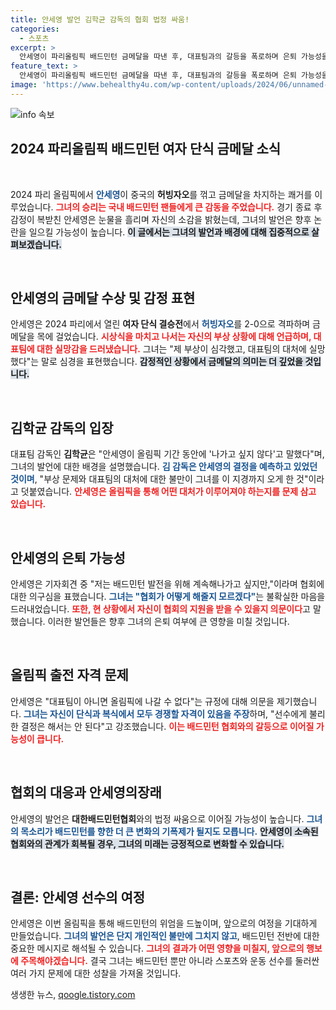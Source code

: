 ```yaml
---
title: 안세영 발언 김학균 감독의 협회 법정 싸움!
categories:
  - 스포츠
excerpt: >
  안세영이 파리올림픽 배드민턴 금메달을 따낸 후, 대표팀과의 갈등을 폭로하며 은퇴 가능성을 시사했다. 대표팀과 계속 가기 힘들 것이라며 협회에 대한 실망감을 표출했다. 그녀의 발언은 향후 법정 다툼으로 이어질 전망이다.
feature_text: >
  안세영이 파리올림픽 배드민턴 금메달을 따낸 후, 대표팀과의 갈등을 폭로하며 은퇴 가능성을 시사했다. 대표팀과 계속 가기 힘들 것이라며 협회에 대한 실망감을 표출했다. 그녀의 발언은 향후 법정 다툼으로 이어질 전망이다.
image: 'https://www.behealthy4u.com/wp-content/uploads/2024/06/unnamed-file.png'
---
```


<p><img src="https://www.behealthy4u.com/wp-content/uploads/2024/06/unnamed-file.png" alt="info 속보" /></p>

<h2 data-ke-size="size26">2024 파리올림픽 배드민턴 여자 단식 금메달 소식</h2>

<p data-ke-size="size16">&nbsp;</p>

<p>2024 파리 올림픽에서 <b><span style="color: #1a5490;">안세영</span></b>이 중국의 <b>허빙자오</b>를 꺾고 금메달을 차지하는 쾌거를 이루었습니다. <b><span style="color: #ee2323;">그녀의 승리는 국내 배드민턴 팬들에게 큰 감동을 주었습니다.</span></b> 경기 종료 후 감정이 복받친 안세영은 눈물을 흘리며 자신의 소감을 밝혔는데, 그녀의 발언은 향후 논란을 일으킬 가능성이 높습니다. <b><span style="background-color: #21538527;">이 글에서는 그녀의 발언과 배경에 대해 집중적으로 살펴보겠습니다.</span></b></p>

<p data-ke-size="size16">&nbsp;</p>

<h2 data-ke-size="size26">안세영의 금메달 수상 및 감정 표현</h2>

<p>안세영은 2024 파리에서 열린 <b>여자 단식 결승전</b>에서 <b><span style="color: #1a5490;">허빙자오</span></b>를 2-0으로 격파하며 금메달을 목에 걸었습니다. <b><span style="color: #ee2323;">시상식을 마치고 나서는 자신의 부상 상황에 대해 언급하며, 대표팀에 대한 실망감을 드러냈습니다.</span></b> 그녀는 "제 부상이 심각했고, 대표팀의 대처에 실망했다"는 말로 심경을 표현했습니다. <b><span style="background-color: #21538527;">감정적인 상황에서 금메달의 의미는 더 깊었을 것입니다.</span></b></p>

<p data-ke-size="size16">&nbsp;</p>

<h2 data-ke-size="size26">김학균 감독의 입장</h2>

<p>대표팀 감독인 <b>김학균</b>은 "안세영이 올림픽 기간 동안에 '나가고 싶지 않다'고 말했다"며, 그녀의 발언에 대한 배경을 설명했습니다. <b><span style="color: #1a5490;">김 감독은 안세영의 결정을 예측하고 있었던 것이며</span></b>,  "부상 문제와 대표팀의 대처에 대한 불만이 그녀를 이 지경까지 오게 한 것"이라고 덧붙였습니다. <b><span style="color: #ee2323;">안세영은 올림픽을 통해 어떤 대처가 이루어져야 하는지를 문제 삼고 있습니다.</span></b></p>

<p data-ke-size="size16">&nbsp;</p>

<h2 data-ke-size="size26">안세영의 은퇴 가능성</h2>

<p>안세영은 기자회견 중 "저는 배드민턴 발전을 위해 계속해나가고 싶지만,"이라며 협회에 대한 의구심을 표했습니다. <b><span style="color: #1a5490;">그녀는 "협회가 어떻게 해줄지 모르겠다"</span></b>는 불확실한 마음을 드러내었습니다. <b><span style="color: #ee2323;">또한, 현 상황에서 자신이 협회의 지원을 받을 수 있을지 의문이다</span></b>고 말했습니다. 이러한 발언들은 향후 그녀의 은퇴 여부에 큰 영향을 미칠 것입니다.</p>

<p data-ke-size="size16">&nbsp;</p>

<h2 data-ke-size="size26">올림픽 출전 자격 문제</h2>

<p>안세영은 "대표팀이 아니면 올림픽에 나갈 수 없다"는 규정에 대해 의문을 제기했습니다. <b><span style="color: #1a5490;">그녀는 자신이 단식과 복식에서 모두 경쟁할 자격이 있음을 주장</span></b>하며, "선수에게 불리한 결정은 해서는 안 된다"고 강조했습니다. <b><span style="color: #ee2323;">이는 배드민턴 협회와의 갈등으로 이어질 가능성이 큽니다.</span></b> </p>

<p data-ke-size="size16">&nbsp;</p>

<h2 data-ke-size="size26">협회의 대응과 안세영의장래</h2>

<p>안세영의 발언은 <b>대한배드민턴협회</b>와의 법정 싸움으로 이어질 가능성이 높습니다. <b><span style="color: #1a5490;">그녀의 목소리가 배드민턴를 향한 더 큰 변화의 기폭제가 될지도 모릅니다.</span></b> <b><span style="background-color: #21538527;">안세영이 소속된 협회와의 관계가 회복될 경우, 그녀의 미래는 긍정적으로 변화할 수 있습니다.</span></b> </p>

<p data-ke-size="size16">&nbsp;</p>

<h2 data-ke-size="size26">결론: 안세영 선수의 여정</h2>

<p>안세영은 이번 올림픽을 통해 배드민턴의 위엄을 드높이며, 앞으로의 여정을 기대하게 만들었습니다. <b><span style="color: #1a5490;">그녀의 발언은 단지 개인적인 불만에 그치지 않고</span></b>, 배드민턴 전반에 대한 중요한 메시지로 해석될 수 있습니다. <b><span style="color: #ee2323;">그녀의 결과가 어떤 영향을 미칠지, 앞으로의 행보에 주목해야겠습니다.</span></b> 결국 그녀는 배드민턴 뿐만 아니라 스포츠와 운동 선수를 둘러싼 여러 가지 문제에 대한 성찰을 가져올 것입니다.</p>
생생한 뉴스, <a href="https://qoogle.tistory.com" rel="dofollow">qoogle.tistory.com</a>



